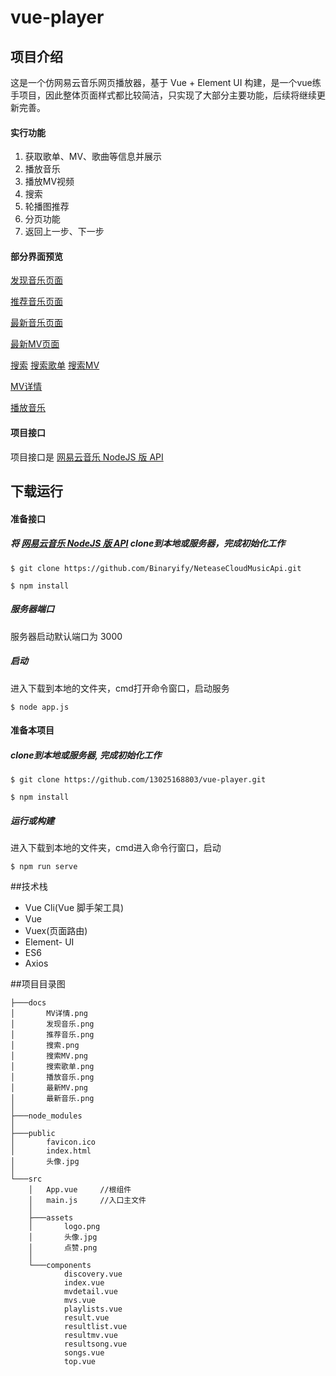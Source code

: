 # vue-player

## 项目介绍
这是一个仿网易云音乐网页播放器，基于 Vue + Element UI 构建，是一个vue练手项目，因此整体页面样式都比较简洁，只实现了大部分主要功能，后续将继续更新完善。

#### 实行功能
1. 获取歌单、MV、歌曲等信息并展示
2. 播放音乐
3. 播放MV视频
4. 搜索
4. 轮播图推荐
5. 分页功能
6. 返回上一步、下一步

#### 部分界面预览

[发现音乐页面](https://github.com/13025168803/vue-player/blob/master/docs/%E5%8F%91%E7%8E%B0%E9%9F%B3%E4%B9%90.png)



[推荐音乐页面](https://github.com/13025168803/vue-player/blob/master/docs/%E6%8E%A8%E8%8D%90%E9%9F%B3%E4%B9%90.png)


[最新音乐页面](https://github.com/13025168803/vue-player/blob/master/docs/%E6%9C%80%E6%96%B0%E9%9F%B3%E4%B9%90.png)


[最新MV页面](https://github.com/13025168803/vue-player/blob/master/docs/%E6%9C%80%E6%96%B0MV.png)


[搜索](https://github.com/13025168803/vue-player/blob/master/docs/%E6%90%9C%E7%B4%A2.png)
[搜索歌单](https://github.com/13025168803/vue-player/blob/master/docs/%E6%90%9C%E7%B4%A2MV.png)
[搜索MV](https://github.com/13025168803/vue-player/blob/master/docs/%E6%90%9C%E7%B4%A2%E6%AD%8C%E5%8D%95.png)


[MV详情](https://github.com/13025168803/vue-player/blob/master/docs/MV%E8%AF%A6%E6%83%85.png)


[播放音乐](https://github.com/13025168803/vue-player/blob/master/docs/%E6%92%AD%E6%94%BE%E9%9F%B3%E4%B9%90.png)

#### 项目接口
项目接口是 [网易云音乐 NodeJS 版 API](https://github.com/Binaryify/NeteaseCloudMusicApi) 

## 下载运行

#### 准备接口

##### 将 [网易云音乐 NodeJS 版 API](https://github.com/Binaryify/NeteaseCloudMusicApi) clone到本地或服务器，完成初始化工作
```
$ git clone https://github.com/Binaryify/NeteaseCloudMusicApi.git
```


```
$ npm install
```
##### 服务器端口
服务器启动默认端口为 3000


##### 启动
进入下载到本地的文件夹，cmd打开命令窗口，启动服务

```
$ node app.js
```
#### 准备本项目

##### clone到本地或服务器, 完成初始化工作
```
$ git clone https://github.com/13025168803/vue-player.git
```

```
$ npm install
```

##### 运行或构建
进入下载到本地的文件夹，cmd进入命令行窗口，启动

```
$ npm run serve
```

##技术栈

- Vue Cli(Vue 脚手架工具)
- Vue 
- Vuex(页面路由)
- Element- UI
- ES6
- Axios

##项目目录图

```
├───docs           	
│       MV详情.png
│       发现音乐.png
│       推荐音乐.png
│       搜索.png
│       搜索MV.png
│       搜索歌单.png
│       播放音乐.png
│       最新MV.png
│       最新音乐.png
│       
├───node_modules
│                   
├───public
│       favicon.ico
│       index.html
│       头像.jpg
│       
└───src
    │   App.vue		//根组件
    │   main.js		//入口主文件
    │   
    ├───assets
    │       logo.png
    │       头像.jpg
    │       点赞.png
    │       
    └───components
            discovery.vue
            index.vue
            mvdetail.vue
            mvs.vue
            playlists.vue
            result.vue
            resultlist.vue
            resultmv.vue
            resultsong.vue
            songs.vue
            top.vue
```